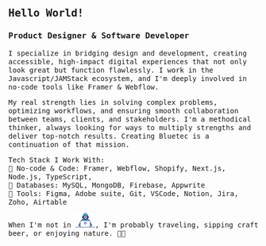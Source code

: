 ## <samp> Hello World! </samp>
### <samp>Product Designer & Software Developer</samp>

<samp> I specialize in bridging design and development, creating accessible, high-impact digital experiences that not only look great but function flawlessly. I work in the Javascript/JAMStack ecosystem, and I'm deeply involved in no-code tools like Framer & Webflow. </samp>

<samp> My real strength lies in solving complex problems, optimizing workflows, and ensuring smooth collaboration between teams, clients, and stakeholders. I'm a methodical thinker, always looking for ways to multiply strengths and deliver top-notch results. Creating <samp>Bluetec</samp> is a continuation of that mission.</samp>

<samp> Tech Stack I Work With:<br>
🔹 No-code & Code: Framer, Webflow, Shopify, Next.js, Node.js, TypeScript, <br>
🔹 Databases: MySQL, MongoDB, Firebase, Appwrite <br>
🔹 Tools: Figma, Adobe suite, Git, VSCode, Notion, Jira, Zoho, Airtable <br>
</samp>

<samp>When I'm not in <img src="https://github.com/monfortbrian/monfortbrian/blob/master/assets/developer.gif" width="40px">, I'm probably traveling, sipping craft beer, or enjoying nature. 🍃🍻 </samp>
